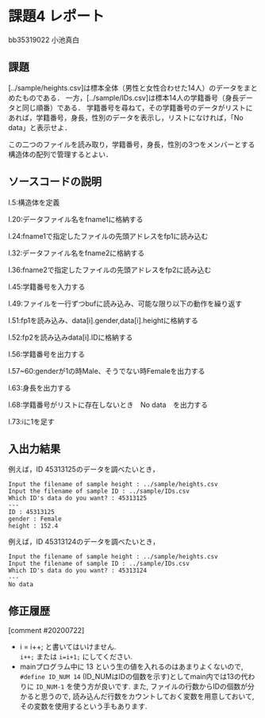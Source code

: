 # 課題4 レポート

bb35319022 小池真白

## 課題

[../sample/heights.csv]は標本全体（男性と女性合わせた14人）のデータをまとめたものである．
一方，[../sample/IDs.csv]は標本14人の学籍番号（身長データと同じ順番）である．
学籍番号を尋ねて，その学籍番号のデータがリストにあれば，学籍番号，身長，性別のデータを表示し，リストになければ，「No data」と表示せよ．

この二つのファイルを読み取り，学籍番号，身長，性別の3つをメンバーとする構造体の配列で管理するとよい．

## ソースコードの説明
 l.5:構造体を定義

 l.20:データファイル名をfname1に格納する

 l.24:fname1で指定したファイルの先頭アドレスをfp1に読み込む

 l.32:データファイル名をfname2に格納する

 l.36:fname2で指定したファイルの先頭アドレスをfp2に読み込む

 l.45:学籍番号を入力する

 l.49:ファイルを一行ずつbufに読み込み、可能な限り以下の動作を繰り返す

 l.51:fp1を読み込み、data[i].gender,data[i].heightに格納する

 l.52:fp2を読み込みdata[i].IDに格納する

 l.56:学籍番号を出力する

 l.57~60:genderが1の時Male、そうでない時Femaleを出力する

 l.63:身長を出力する

 l.68:学籍番号がリストに存在しないとき　No data　を出力する

 l.73:iに1を足す

## 入出力結果

例えば，ID 45313125のデータを調べたいとき，

```
Input the filename of sample height : ../sample/heights.csv
Input the filename of sample ID : ../sample/IDs.csv
Which ID's data do you want? : 45313125
---
ID : 45313125
gender : Female
height : 152.4
```

例えば，ID 45313124のデータを調べたいとき，

```
Input the filename of sample height : ../sample/heights.csv
Input the filename of sample ID : ../sample/IDs.csv
Which ID's data do you want? : 45313124
---
No data
```

## 修正履歴
[comment #20200722]
- i = i++; と書いてはいけません.  
`i++;` または `i=i+1;` にしてください. 
- mainプログラム中に 13 という生の値を入れるのはあまりよくないので,  `#define ID_NUM 14` (ID_NUMはIDの個数を示す)としてmain内では13の代わりに `ID_NUM-1` を使う方が良いです. 
また, ファイルの行数からIDの個数が分かると思うので, 読み込んだ行数をカウントしておく変数を用意しておいて, その変数を使用するという手もあります. 
